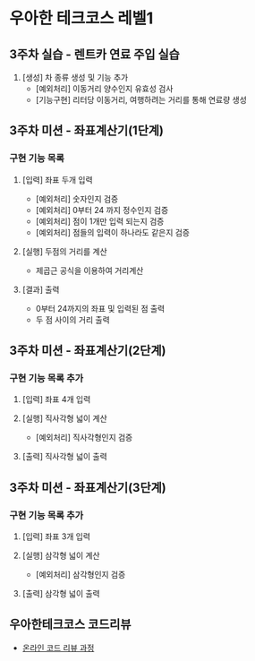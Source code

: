 # 우아한 테크코스 레벨1
## 3주차 실습 - 렌트카 연료 주입 실습
1. [생성] 차 종류 생성 및 기능 추가
	* [예외처리] 이동거리 양수인지 유효성 검사
 	* [기능구현] 리터당 이동거리, 여행하려는 거리를 통해 연료량 생성

## 3주차 미션 - 좌표계산기(1단계)
### 구현 기능 목록
1. [입력] 좌표 두개 입력
	* [예외처리] 숫자인지 검증
	* [예외처리] 0부터 24 까지 정수인지 검증
	* [예외처리] 점이 1개만 입력 되는지 검증
	* [예외처리] 점들의 입력이 하나라도 같은지 검증

2. [실행] 두점의 거리를 계산
	* 제곱근 공식을 이용하여 거리계산

3. [결과] 출력
	* 0부터 24까지의 좌표 및 입력된 점 출력
	* 두 점 사이의 거리 출력

## 3주차 미션 - 좌표계산기(2단계)
### 구현 기능 목록 추가
1. [입력] 좌표 4개 입력
	
2. [실행] 직사각형 넓이 계산
	* [예외처리] 직사각형인지 검증

3. [출력] 직사각형 넓이 출력

## 3주차 미션 - 좌표계산기(3단계)
### 구현 기능 목록 추가
1. [입력] 좌표 3개 입력

2. [실행] 삼각형 넓이 계산
	* [예외처리] 삼각형인지 검증

3. [출력] 삼각형 넓이 출력
## 우아한테크코스 코드리뷰
* [온라인 코드 리뷰 과정](https://github.com/woowacourse/woowacourse-docs/blob/master/maincourse/README.md)
